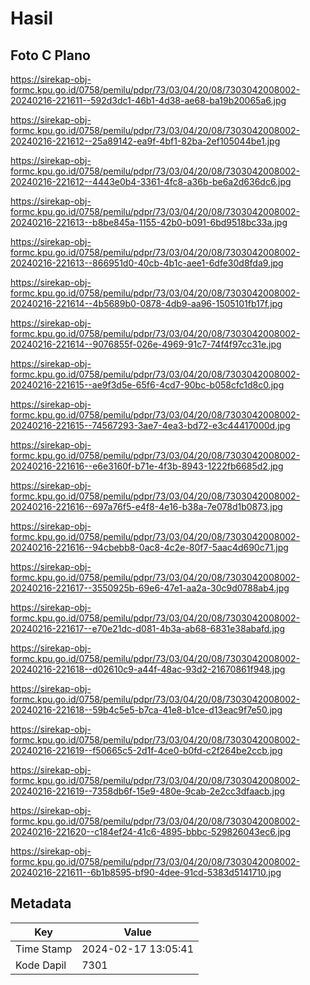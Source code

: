 # Hasil

## Foto C Plano

https://sirekap-obj-formc.kpu.go.id/0758/pemilu/pdpr/73/03/04/20/08/7303042008002-20240216-221611--592d3dc1-46b1-4d38-ae68-ba19b20065a6.jpg

https://sirekap-obj-formc.kpu.go.id/0758/pemilu/pdpr/73/03/04/20/08/7303042008002-20240216-221612--25a89142-ea9f-4bf1-82ba-2ef105044be1.jpg

https://sirekap-obj-formc.kpu.go.id/0758/pemilu/pdpr/73/03/04/20/08/7303042008002-20240216-221612--4443e0b4-3361-4fc8-a36b-be6a2d636dc6.jpg

https://sirekap-obj-formc.kpu.go.id/0758/pemilu/pdpr/73/03/04/20/08/7303042008002-20240216-221613--b8be845a-1155-42b0-b091-6bd9518bc33a.jpg

https://sirekap-obj-formc.kpu.go.id/0758/pemilu/pdpr/73/03/04/20/08/7303042008002-20240216-221613--866951d0-40cb-4b1c-aee1-6dfe30d8fda9.jpg

https://sirekap-obj-formc.kpu.go.id/0758/pemilu/pdpr/73/03/04/20/08/7303042008002-20240216-221614--4b5689b0-0878-4db9-aa96-1505101fb17f.jpg

https://sirekap-obj-formc.kpu.go.id/0758/pemilu/pdpr/73/03/04/20/08/7303042008002-20240216-221614--9076855f-026e-4969-91c7-74f4f97cc31e.jpg

https://sirekap-obj-formc.kpu.go.id/0758/pemilu/pdpr/73/03/04/20/08/7303042008002-20240216-221615--ae9f3d5e-65f6-4cd7-90bc-b058cfc1d8c0.jpg

https://sirekap-obj-formc.kpu.go.id/0758/pemilu/pdpr/73/03/04/20/08/7303042008002-20240216-221615--74567293-3ae7-4ea3-bd72-e3c44417000d.jpg

https://sirekap-obj-formc.kpu.go.id/0758/pemilu/pdpr/73/03/04/20/08/7303042008002-20240216-221616--e6e3160f-b71e-4f3b-8943-1222fb6685d2.jpg

https://sirekap-obj-formc.kpu.go.id/0758/pemilu/pdpr/73/03/04/20/08/7303042008002-20240216-221616--697a76f5-e4f8-4e16-b38a-7e078d1b0873.jpg

https://sirekap-obj-formc.kpu.go.id/0758/pemilu/pdpr/73/03/04/20/08/7303042008002-20240216-221616--94cbebb8-0ac8-4c2e-80f7-5aac4d690c71.jpg

https://sirekap-obj-formc.kpu.go.id/0758/pemilu/pdpr/73/03/04/20/08/7303042008002-20240216-221617--3550925b-69e6-47e1-aa2a-30c9d0788ab4.jpg

https://sirekap-obj-formc.kpu.go.id/0758/pemilu/pdpr/73/03/04/20/08/7303042008002-20240216-221617--e70e21dc-d081-4b3a-ab68-6831e38abafd.jpg

https://sirekap-obj-formc.kpu.go.id/0758/pemilu/pdpr/73/03/04/20/08/7303042008002-20240216-221618--d02610c9-a44f-48ac-93d2-21670861f948.jpg

https://sirekap-obj-formc.kpu.go.id/0758/pemilu/pdpr/73/03/04/20/08/7303042008002-20240216-221618--59b4c5e5-b7ca-41e8-b1ce-d13eac9f7e50.jpg

https://sirekap-obj-formc.kpu.go.id/0758/pemilu/pdpr/73/03/04/20/08/7303042008002-20240216-221619--f50665c5-2d1f-4ce0-b0fd-c2f264be2ccb.jpg

https://sirekap-obj-formc.kpu.go.id/0758/pemilu/pdpr/73/03/04/20/08/7303042008002-20240216-221619--7358db6f-15e9-480e-9cab-2e2cc3dfaacb.jpg

https://sirekap-obj-formc.kpu.go.id/0758/pemilu/pdpr/73/03/04/20/08/7303042008002-20240216-221620--c184ef24-41c6-4895-bbbc-529826043ec6.jpg

https://sirekap-obj-formc.kpu.go.id/0758/pemilu/pdpr/73/03/04/20/08/7303042008002-20240216-221611--6b1b8595-bf90-4dee-91cd-5383d5141710.jpg


## Metadata

| Key        | Value               |
| ---------- | ------------------- |
| Time Stamp | 2024-02-17 13:05:41 |
| Kode Dapil | 7301                |



